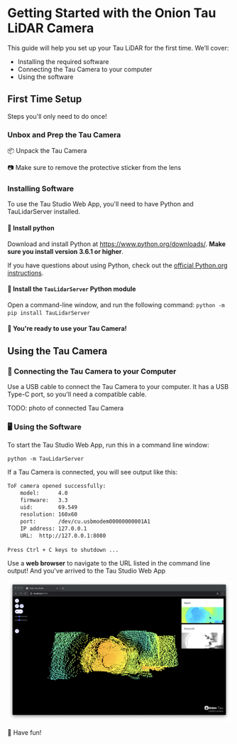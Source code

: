 # Getting Started with the Onion Tau LiDAR Camera

This guide will help you set up your Tau LiDAR for the first time. We’ll cover:

* Installing the required software
* Connecting the Tau Camera to your computer
* Using the software

## First Time Setup

Steps you'll only need to do once!

### Unbox and Prep the Tau Camera

📦 Unpack the Tau Camera

📷 Make sure to remove the protective sticker from the lens

### Installing Software

To use the Tau Studio Web App, you'll need to have Python and TauLidarServer installed.

#### 🐍 Install python
Download and install Python at https://www.python.org/downloads/. **Make sure you install version 3.6.1 or higher**.

If you have questions about using Python, check out the [official Python.org  instructions](https://docs.python.org/3/using/index.html).

#### 📩 Install the `TauLidarServer` Python module

Open a command-line window, and run the following command:
`python -m pip install TauLidarServer`

#### 🥳 You're ready to use your Tau Camera!

## Using the Tau Camera

### 📸 Connecting the Tau Camera to your Computer

Use a USB cable to connect the Tau Camera to your computer. It has a USB Type-C port, so you'll need a compatible cable.

TODO: photo of connected Tau Camera

### 🖥 Using the Software

To start the Tau Studio Web App, run this in a command line window:

```
python -m TauLidarServer
```

If a Tau Camera is connected, you will see output like this:

```
ToF camera opened successfully:
    model:      4.0
    firmware:   3.3
    uid:        69.549
    resolution: 160x60
    port:       /dev/cu.usbmodem00000000001A1
    IP address: 127.0.0.1
    URL:  http://127.0.0.1:8080

Press Ctrl + C keys to shutdown ...
```

Use a **web browser** to navigate to the URL listed in the command line output! And you've arrived to the Tau Studio Web App

![Onion Tau Studio Web App](img/onion-tau-studio-00.png)

🍻 Have fun!
